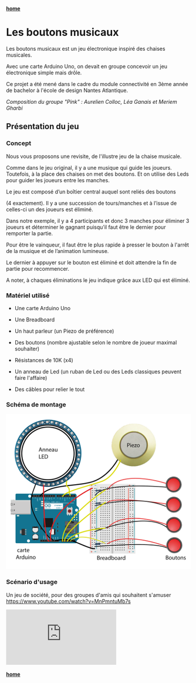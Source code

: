 
[**home**](../README.md)

# Les boutons musicaux
 
Les boutons musicaux est un jeu électronique inspiré des chaises musicales.

Avec une carte Arduino Uno, on devait en groupe concevoir un jeu électronique simple mais drôle.

Ce projet a été mené dans le cadre du module connectivité en 3ème année de bachelor à l'école de design Nantes Atlantique.

*Composition du groupe "Pink" : Aurelien Colloc, Léa Ganais et Meriem Gharbi*

 
## Présentation du jeu 

### Concept

 
Nous vous proposons une revisite, de l'illustre jeu de la chaise musicale.

Comme dans le jeu original, il y a une musique qui guide les joueurs. Toutefois, à la place des chaises on met des boutons. Et on utilise des Leds pour guider les joueurs entre les manches.

Le jeu est composé d’un boîtier central auquel sont reliés des boutons

(4 exactement). Il y a une succession de tours/manches et à l’issue de celles-ci un des joueurs est éliminé.

Dans notre exemple, il y a 4 participants et donc 3 manches pour éliminer 3 joueurs et déterminer le gagnant puisqu’il faut être le dernier pour remporter la partie.

Pour être le vainqueur, il faut être le plus rapide à presser le bouton à l'arrêt de la musique et de l’animation lumineuse.

Le dernier à appuyer sur le bouton est éliminé et doit attendre la fin de partie pour recommencer.

A noter, à chaques éliminations le jeu indique grâce aux LED qui est éliminé.

  

### Matériel utilisé

- Une carte Arduino Uno

- Une Breadboard

- Un haut parleur (un Piezo de préférence)

- Des boutons (nombre ajustable selon le nombre de joueur maximal souhaiter)

- Résistances de 10K (x4)

- Un anneau de Led (un ruban de Led ou des Leds classiques peuvent faire l'affaire)

- Des câbles pour relier le tout

### Schéma de montage

![montage](schema_final.png)


### Scénario d'usage
Un jeu de société, pour des groupes d'amis qui souhaitent s'amuser 
https://www.youtube.com/watch?v=MnPmntuMb7s

<div class="video_container">
<iframe src="https://www.youtube.com/embed/MnPmntuMb7s" frameborder="0" allow="accelerometer; autoplay; encrypted-media; gyroscope; picture-in-picture" allowfullscreen></iframe>
</div>

[**home**](../README.md)